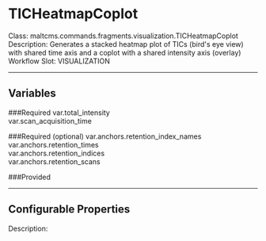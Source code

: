 # TICHeatmapCoplot
Class: maltcms.commands.fragments.visualization.TICHeatmapCoplot  
Description: Generates a stacked heatmap plot of TICs (bird's eye view) with shared time axis and a coplot with a shared intensity axis (overlay)  
Workflow Slot: VISUALIZATION  

---

## Variables
###Required
var.total_intensity  
var.scan_acquisition_time  

###Required (optional)
var.anchors.retention_index_names  
var.anchors.retention_times  
var.anchors.retention_indices  
var.anchors.retention_scans  

###Provided


---

## Configurable Properties

Description:   
  

